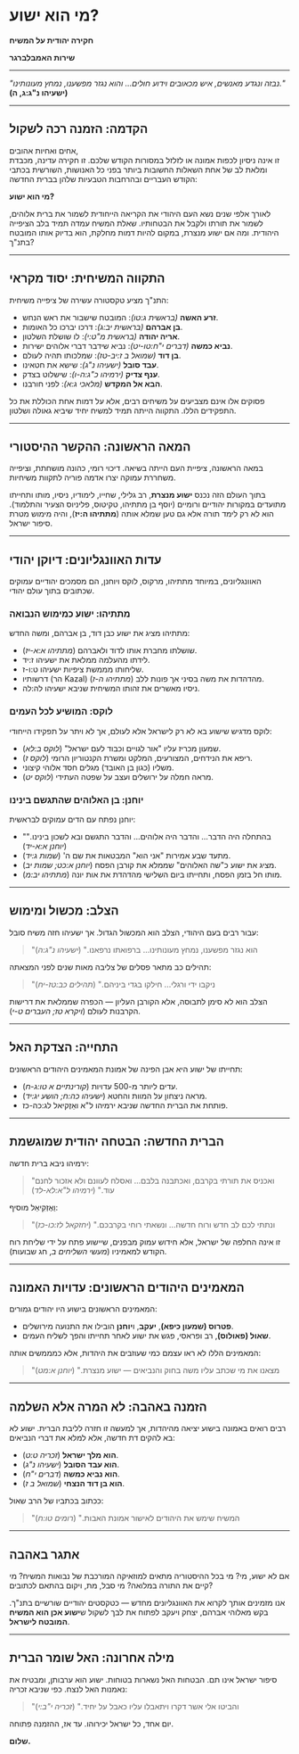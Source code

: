 # מי הוא ישוע?

**חקירה יהודית על המשיח**

**שירות האמבלברגר**

---

*"נבזה ונגדע מאנשים, איש מכאובים וידוע חולים... והוא נגזר מפשענו, נמחץ מעונותינו."*  
**(ישעיהו נ"ג:ג, ה)**

---

## הקדמה: הזמנה רכה לשקול

אחים ואחיות אהובים,  
זו אינה ניסיון לכפות אמונה או לזלזל במסורות הקודש שלכם. זו חקירה עדינה, מכבדת ומלאת לב של אחת השאלות החשובות ביותר בפני כל האנושות, השורשית בכתבי הקודש העבריים ובהרחבות הטבעיות שלהן בברית החדשה:

**מי הוא ישוע?**

לאורך אלפי שנים נשא העם היהודי את הקריאה הייחודית לשמור את ברית אלוהים, לשמור את תורתו ולקבל את הבטחותיו. שאלת המשיח עמדה תמיד בלב הציפייה היהודית. ומה אם ישוע מנצרת, במקום להיות דמות מחלקת, הוא בדיוק אותו המובטח בתנ"ך?

---

## התקווה המשיחית: יסוד מקראי

התנ"ך מציע טקסטורה עשירה של ציפייה משיחית:

* **זרע האשה** *(בראשית ג:טו)*: המובטח שישבור את ראש הנחש.  
* **בן אברהם** *(בראשית יב:ג)*: דרכו יברכו כל האומות.  
* **אריה יהודה** *(בראשית מ"ט:י)*: לו שושלת השלטון.  
* **נביא כמשה** *(דברים י"ח:טו-יט)*: נביא שידבר דברי אלוהים ישירות.  
* **בן דוד** *(שמואל ב ז:יב-טז)*: שמלכותו תהיה לעולם.  
* **עבד סובל** *(ישעיהו נ"ג)*: שישא את חטאינו.  
* **ענף צדיק** *(ירמיהו כ"ג:ה-ו)*: שישלוט בצדק.  
* **הבא אל המקדש** *(מלאכי ג:א)*: לפני חורבנו.

פסוקים אלו אינם מצביעים על משיחים רבים, אלא על דמות אחת הכוללת את כל התפקידים הללו. התקווה הייתה תמיד למשיח יחיד שיביא גאולה ושלטון.

---

## המאה הראשונה: ההקשר ההיסטורי

במאה הראשונה, ציפיית העם הייתה בשיאה. דיכוי רומי, כהונה מושחתת, וציפייה משחררת עמוקה יצרו אדמה פוריה לתקוות משיחיות.

בתוך העולם הזה נכנס **ישוע מנצרת**, רב גלילי, שחייו, לימודיו, ניסיו, מותו ותחייתו מתועדים במקורות יהודיים ורומיים (יוסף בן מתתיהו, טקיטוס, פליניוס הצעיר והתלמוד). הוא לא רק לימד תורה אלא גם טען שמלא אותה (**מתתיהו ה:יז**), והיה מימוש מטרת סיפור ישראל.

---

## עדות האוונגליונים: דיוקן יהודי

האוונגליונים, במיוחד מתתיהו, מרקוס, לוקס ויוחנן, הם מסמכים יהודיים עמוקים שכתובים בתוך עולם יהודי.

### מתתיהו: ישוע כמימוש הנבואה

מתתיהו מציג את ישוע כבן דוד, בן אברהם, ומשה החדש:

* שושלתו מחברת אותו לדוד ולאברהם (*מתתיהו א:א-יז*).  
* לידתו מהעלמה ממלאת את ישעיהו ז:יד.  
* שליחותו מממשת ציפיות ישעיהו ט:ו-ז.  
* דרשותיו (הר Kazal) מהדהדות את משה בסיני אך פונות ללב (*מתתיהו ה-ז*).  
* ניסיו מאשרים את זהותו המשיחית שניבא ישעיהו לה:לה.

### לוקס: המושיע לכל העמים

לוקס מדגיש שישוע בא לא רק לישראל אלא לעולם, אך לא ויתר על תפקידו הייחודי:

* שמעון מכריז עליו "אור לגויים וכבוד לעם ישראל" (*לוקס ב:לא*).  
* ריפא את הנידחים, המצורעים, המלקט ומשרת הקנטוריון הרומי (*לוקס ז*).  
* משליו (כגון בן האובד) מגלים חסד אלוהי קיצוני.  
* מראה חמלה על ירושלים ועצב על שפטה העתידי (*לוקס יט*).

### יוחנן: בן האלוהים שהתגשם בינינו

יוחנן נפתח עם הדים עמוקים לבראשית:

* "בהתחלה היה הדבר... והדבר היה אלוהים... והדבר התגשם ובא לשכון בינינו." (*יוחנן א:א-יד*)  
* מתעד שבע אמירות "אני הוא" המבטאות את שם ה' (*שמות ג:יד*).  
* מציג את ישוע כ"שה האלוהים" שממלא את קורבן הפסח (*יוחנן א:כט; שמות יב*).  
* מותו חל בזמן הפסח, ותחייתו ביום השלישי מהדהדת את אות יונה (*מתתיהו יב:מ*).

---

## הצלב: מכשול ומימוש

עבור רבים בעם היהודי, הצלב הוא המכשול הגדול. אך ישעיהו חזה משיח סובל:

> "הוא נגזר מפשענו, נמחץ מעונותינו... ברפואתו נרפאנו." (*ישעיהו נ"ג:ה*)

תהילים כב מתאר פסלים של צליבה מאות שנים לפני המצאתה:

> "ניקבו ידי ורגלי... חילקו בגדי ביניהם." (*תהילים כב:טז-יח*)

הצלב הוא לא סימן לתבוסה, אלא הקורבן העליון — הכפרה שממלאת את דרישות הקרבנות לעולם (*ויקרא טז; העברים ט-י*).

---

## התחייה: הצדקת האל

תחייתו של ישוע היא אבן הפינה של אמונת המאמינים היהודים הראשונים:

* עדים ליותר מ-500 עדויות (*קורינתיים א טו:ג-ח*).  
* מראה ניצחון על המוות והחטא (*ישעיהו כה:ח; הושע יג:יד*).  
* פותחת את הברית החדשה שניבא ירמיהו ל"א ואֵזֶקיאל לג:כה-כז.

---

## הברית החדשה: הבטחה יהודית שמוגשמת

ירמיהו ניבא ברית חדשה:

> "ואכניס את תורתי בקרבם, ואכתבנה בלבם... ואסלח לעוונם ולא אזכור לחנם עוד." (*ירמיהו ל"א:לא-לד*)

וַאֶזְקִיאֵל מוסיף:

> "ונתתי לכם לב חדש ורוח חדשה... ונשאתי רוחי בקרבכם." (*יחזקאל לז:כו-כז*)

זו אינה החלפה של ישראל, אלא חידוש עמוק מבפנים, שיישוע פתח על ידי שליחת רוח הקודש למאמיניו (*מעשי השליחים ב*, חג שבועות).

---

## המאמינים היהודים הראשונים: עדויות האמונה

המאמינים הראשונים בישוע היו יהודים גמורים:

* **פטרוס (שמעון כיפא)**, **יעקב**, ו**יוחנן** הובילו את התנועה מירושלים.  
* **שאול (פאולוס)**, רב ופראסי, פגש את ישוע לאחר תחייתו והפך לשליח העמים.

המאמינים הללו לא ראו עצמם כמי שעוזבים את היהדות, אלא כמממשים אותה:

> "מצאנו את מי שכתב עליו משה בחוק והנביאים — ישוע מנצרת." (*יוחנן א:מט*)

---

## הזמנה באהבה: לא המרה אלא השלמה

רבים רואים באמונה בישוע יציאה מהיהדות, אך למעשה זו חזרה לליבת הברית. ישוע לא בא להקים דת חדשה, אלא למלא את דברי הנביאים:

* **הוא מלך ישראל** (*זכריה ט:ט*).  
* **הוא עבד הסובל** (*ישעיהו נ"ג*).  
* **הוא נביא כמשה** (*דברים י"ח*).  
* **הוא בן דוד הנצחי** (*שמואל ב ז*).

ככתוב בכתביו של הרב שאול:

> "המשיח שימש את היהודים לאישור אמונת האבות." (*רומים טו:ח*)

---

## אתגר באהבה

אם לא ישוע, מי? מי בכל ההיסטוריה מתאים למוזאיקה המורכבת של נבואות המשיח? מי קיים את התורה במלואה? מי סבל, מת, ויקום בהתאם לכתובים?

אנו מזמינים אותך לקרוא את האוונגליונים מחדש — כטקסטים יהודיים שורשיים בתנ"ך. בקש מאלוהי אברהם, יצחק ויעקב לפתוח את לבך לשקול ש**ישוע אכן הוא המשיח המובטח לישראל**.

---

## מילה אחרונה: האל שומר הברית

סיפור ישראל אינו תם. הבטחות האל נשארות בטוחות. ישוע הוא ערבותן, ומבטיח את נאמנות האל לנצח. כפי שניבא זכריה:

> "והביטו אלי אשר דקרו ויתאבלו עליו כאבל על יחיד." (*זכריה י"ב:י*)

יום אחד, כל ישראל יכירוהו. עד אז, ההזמנה פתוחה.

**שלום.**
